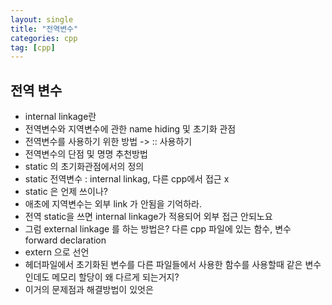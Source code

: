 ```yaml
---
layout: single
title: "전역변수"
categories: cpp
tag: [cpp]
---
```


## 전역 변수

- internal linkage란
- 전역변수와 지역변수에 관한 name hiding 및 초기화 관점 
- 전역변수를 사용하기 위한 방법 -> :: 사용하기
- 전역변수의 단점 및 명명 추천방법
- static 의 초기화관점에서의 정의 
- static 전역변수 : internal linkag, 다른 cpp에서 접근 x
- static 은 언제 쓰이나?
- 애초에 지역변수는 외부 link 가 안됨을 기억하라. 
- 전역 static을 쓰면 internal linkage가 적용되어 외부 접근 안되노요
- 그럼 external linkage 를 하는 방법은? 다른 cpp 파일에 있는 함수, 변수 forward declaration
- extern 으로 선언
- 헤더파일에서 초기화된 변수를 다른 파일들에서 사용한 함수를 사용할때 같은 변수인데도 메모리 할당이 왜 다르게 되는거지?
- 이거의 문제점과 해결방법이 있엇은
